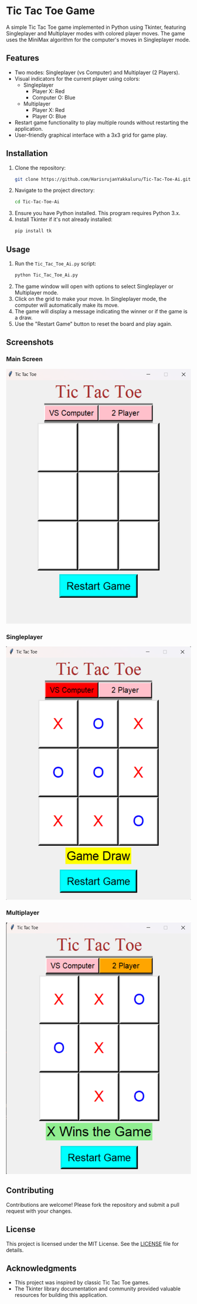 # Tic Tac Toe Game

A simple Tic Tac Toe game implemented in Python using Tkinter, featuring Singleplayer and Multiplayer modes with colored player moves. The game uses the MiniMax algorithm for the computer's moves in Singleplayer mode.

## Features

- Two modes: Singleplayer (vs Computer) and Multiplayer (2 Players).
- Visual indicators for the current player using colors:
  - Singleplayer
    - Player X: Red
    - Computer O: Blue
  - Multiplayer
    - Player X: Red
    - Player O: Blue
- Restart game functionality to play multiple rounds without restarting the application.
- User-friendly graphical interface with a 3x3 grid for game play.

## Installation

1. Clone the repository:
    ```bash
    git clone https://github.com/HarisrujanYakkaluru/Tic-Tac-Toe-Ai.git
    ```
2. Navigate to the project directory:
    ```bash
    cd Tic-Tac-Toe-Ai
    ```
3. Ensure you have Python installed. This program requires Python 3.x.
4. Install Tkinter if it's not already installed:
    ```bash
    pip install tk
    ```

## Usage

1. Run the `Tic_Tac_Toe_Ai.py` script:
    ```bash
    python Tic_Tac_Toe_Ai.py
    ```
2. The game window will open with options to select Singleplayer or Multiplayer mode.
3. Click on the grid to make your move. In Singleplayer mode, the computer will automatically make its move.
4. The game will display a message indicating the winner or if the game is a draw.
5. Use the "Restart Game" button to reset the board and play again.

## Screenshots

### Main Screen
![Main Screen](Images/Main_Screen_(GUI).png)

### Singleplayer
![Singleplayer](Images/Player_vs_AI.png)

### Multiplayer
![Multiplayer](Images/Player1_vs_Player2.png)

## Contributing

Contributions are welcome! Please fork the repository and submit a pull request with your changes.

## License

This project is licensed under the MIT License. See the [LICENSE](LICENSE) file for details.

## Acknowledgments

- This project was inspired by classic Tic Tac Toe games.
- The Tkinter library documentation and community provided valuable resources for building this application.

